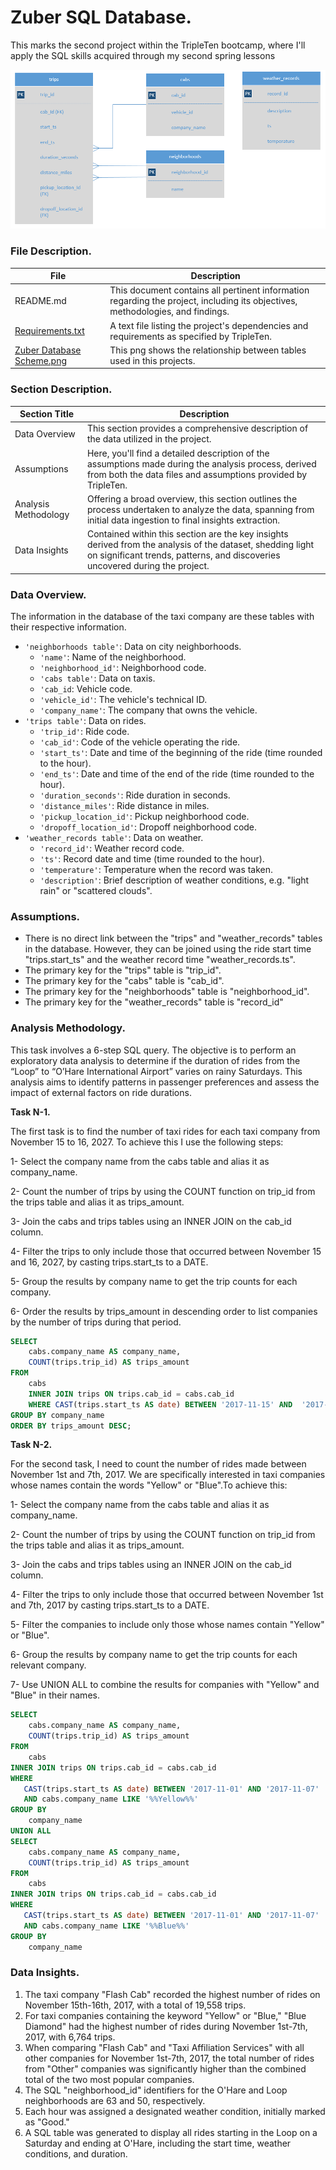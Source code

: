 # Zuber SQL Database.

This marks the second project within the TripleTen bootcamp, where I'll apply the SQL skills acquired through my second spring lessons

<img src="https://github.com/SebastianRolin/Portfolio/blob/main/Zuber%20Analysis/Zuber%20Database%20Scheme.png">

### File Description.

| File | Description |
| ----------- |----------- |
| README.md  | This document contains all pertinent information regarding the project, including its objectives, methodologies, and findings. |
| [Requirements.txt](https://github.com/SebastianRolin/Portfolio/blob/main/Zuber%20Analysis/Requirements.txt) | A text file listing the project's dependencies and requirements as specified by TripleTen. |
| [Zuber Database Scheme.png](https://github.com/SebastianRolin/Portfolio/blob/main/Zuber%20Analysis/Zuber%20Database%20Scheme.png) | This png shows the relationship between tables used in this projects. 
### Section Description.

| Section Title | Description |
| ----------- |----------- |
| Data Overview | This section provides a comprehensive description of the data utilized in the project. |
| Assumptions | Here, you'll find a detailed description of the assumptions made during the analysis process, derived from both the data files and assumptions provided by TripleTen. |
| Analysis Methodology | Offering a broad overview, this section outlines the process undertaken to analyze the data, spanning from initial data ingestion to final insights extraction. |
| Data Insights | Contained within this section are the key insights derived from the analysis of the dataset, shedding light on significant trends, patterns, and discoveries uncovered during the project. |

### Data Overview.
The information in the database of the taxi company are these tables with their respective information.
- `'neighborhoods table'`: Data on city neighborhoods.
    - `'name'`: Name of the neighborhood.
    - `'neighborhood_id'`: Neighborhood code.
    - `'cabs table'`: Data on taxis.
    - `'cab_id`: Vehicle code.
    - `'vehicle_id'`: The vehicle's technical ID.
    - `'company_name'`: The company that owns the vehicle.
- `'trips table'`: Data on rides.    
    - `'trip_id'`: Ride code.
    - `'cab_id'`: Code of the vehicle operating the ride.
    - `'start_ts'`: Date and time of the beginning of the ride (time rounded to the hour).
    - `'end_ts'`: Date and time of the end of the ride (time rounded to the hour).
    - `'duration_seconds'`: Ride duration in seconds.
    - `'distance_miles'`: Ride distance in miles.
    - `'pickup_location_id'`: Pickup neighborhood code.
    - `'dropoff_location_id'`: Dropoff neighborhood code.
- `'weather_records table'`: Data on weather.
    - `'record_id'`: Weather record code.
    - `'ts'`: Record date and time (time rounded to the hour).
    - `'temperature'`: Temperature when the record was taken.
    - `'description'`: Brief description of weather conditions, e.g. "light rain" or "scattered clouds".

### Assumptions.
- There is no direct link between the "trips" and "weather_records" tables in the database. However, they can be joined using the ride start time "trips.start_ts" and the weather record time "weather_records.ts".
- The primary key for the "trips" table is "trip_id".
- The primary key for the "cabs" table is "cab_id".
- The primary key for the "neighborhoods" table is "neighborhood_id".
- The primary key for the "weather_records" table is "record_id"

### Analysis Methodology.
This task involves a 6-step SQL query. The objective is to perform an exploratory data analysis to determine if the duration of rides from the “Loop” to “O’Hare International Airport” varies on rainy Saturdays. This analysis aims to identify patterns in passenger preferences and assess the impact of external factors on ride durations.

**Task N-1.** 

The first task is to find the number of taxi rides for each taxi company from November 15 to 16, 2027. To achieve this I use the following steps:

1- Select the company name from the cabs table and alias it as company_name.

2- Count the number of trips by using the COUNT function on trip_id from the trips table and 
alias it as trips_amount.

3- Join the cabs and trips tables using an INNER JOIN on the cab_id column.

4- Filter the trips to only include those that occurred between November 15 and 16, 2027, by 
casting trips.start_ts to a DATE.

5- Group the results by company name to get the trip counts for each company.

6- Order the results by trips_amount in descending order to list companies by the number of 
trips during that period.

```sql
SELECT
    cabs.company_name AS company_name,
    COUNT(trips.trip_id) AS trips_amount
FROM
    cabs
    INNER JOIN trips ON trips.cab_id = cabs.cab_id
    WHERE CAST(trips.start_ts AS date) BETWEEN '2017-11-15' AND  '2017-11-16'
GROUP BY company_name
ORDER BY trips_amount DESC;
```

**Task N-2.** 

For the second task, I need to count the number of rides made between November 1st and 7th, 2017. We are specifically interested in taxi companies whose names contain the words "Yellow" or "Blue".To achieve this:

1- Select the company name from the cabs table and alias it as company_name.

2- Count the number of trips by using the COUNT function on trip_id from the trips table and alias it as trips_amount.

3- Join the cabs and trips tables using an INNER JOIN on the cab_id column.

4- Filter the trips to only include those that occurred between November 1st and 7th, 2017 by casting trips.start_ts to a DATE.

5- Filter the companies to include only those whose names contain "Yellow" or "Blue".

6- Group the results by company name to get the trip counts for each relevant company.

7- Use UNION ALL to combine the results for companies with "Yellow" and "Blue" in their names.

```sql
SELECT
    cabs.company_name AS company_name,
    COUNT(trips.trip_id) AS trips_amount
FROM
    cabs
INNER JOIN trips ON trips.cab_id = cabs.cab_id
WHERE
   CAST(trips.start_ts AS date) BETWEEN '2017-11-01' AND '2017-11-07'
   AND cabs.company_name LIKE '%%Yellow%%'
GROUP BY
    company_name
UNION ALL
SELECT
    cabs.company_name AS company_name,
    COUNT(trips.trip_id) AS trips_amount
FROM
    cabs
INNER JOIN trips ON trips.cab_id = cabs.cab_id
WHERE
   CAST(trips.start_ts AS date) BETWEEN '2017-11-01' AND '2017-11-07'
   AND cabs.company_name LIKE '%%Blue%%'
GROUP BY
    company_name
```

### Data Insights.
1. The taxi company "Flash Cab" recorded the highest number of rides on November 15th-16th, 2017, with a total of 19,558 trips.
2. For taxi companies containing the keyword "Yellow" or "Blue," "Blue Diamond" had the highest number of rides during November 1st-7th, 2017, with 6,764 trips.
3. When comparing "Flash Cab" and "Taxi Affiliation Services" with all other companies for November 1st-7th, 2017, the total number of rides from "Other" companies was significantly higher than the combined total of the two most popular companies.
4. The SQL "neighborhood_id" identifiers for the O'Hare and Loop neighborhoods are 63 and 50, respectively.
5. Each hour was assigned a designated weather condition, initially marked as "Good."
6. A SQL table was generated to display all rides starting in the Loop on a Saturday and ending at O'Hare, including the start time, weather conditions, and duration.
